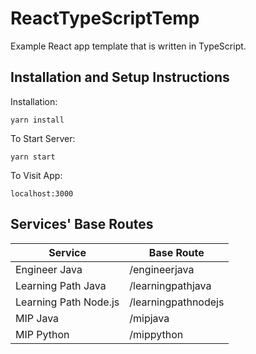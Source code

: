 # ReactTypeScriptTemp

Example React app template that is written in TypeScript.

## Installation and Setup Instructions

Installation:

```
yarn install
```

To Start Server:

```
yarn start
```

To Visit App:

`localhost:3000`

## Services' Base Routes

| Service               | Base Route          |
| --------------------- | ------------------- |
| Engineer Java         | /engineerjava       |
| Learning Path Java    | /learningpathjava   |
| Learning Path Node.js | /learningpathnodejs |
| MIP Java              | /mipjava            |
| MIP Python            | /mippython          |
